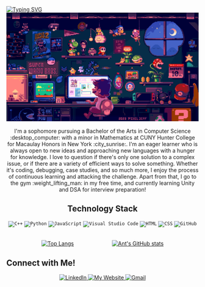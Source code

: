 <a href="https://git.io/typing-svg"><img src="https://readme-typing-svg.herokuapp.com?font=Fira+Code&pause=1000&vCenter=true&width=435&lines=Hi+there%2C+My+name+is+Anthony+Tommaso!" alt="Typing SVG" /></a>
![](https://github.com/AntTomm/AntTomm/blob/main/GitHubGif.gif)

<p align="center"> I'm a sophomore pursuing a Bachelor of the Arts in Computer Science :desktop_computer:	 with a minor in Mathematics at CUNY Hunter College for Macaulay Honors in New York :city_sunrise:. I'm an eager learner who is always open to new ideas and approaching new languages with a hunger for knowledge. I love to question if there's only one solution to a complex issue, or if there are a variety of efficient ways to solve something. Whether it's coding, debugging, case studies, and so much more, I enjoy the process of continuous learning and attacking the challenge. Apart from that, I go to the gym :weight_lifting_man: in my free time, and currently learning Unity and DSA for interview preparation! </p>
<h2 align = "center">Technology Stack</h2> 
<div align="center">
	<code><img width="50" src="https://user-images.githubusercontent.com/25181517/192106073-90fffafe-3562-4ff9-a37e-c77a2da0ff58.png" alt="C++" title="C++"/></code>
	<code><img width="50" src="https://user-images.githubusercontent.com/25181517/183423507-c056a6f9-1ba8-4312-a350-19bcbc5a8697.png" alt="Python" title="Python"/></code>
	<code><img width="50" src="https://user-images.githubusercontent.com/25181517/117447155-6a868a00-af3d-11eb-9cfe-245df15c9f3f.png" alt="JavaScript" title="JavaScript"/></code>
	<code><img width="50" src="https://user-images.githubusercontent.com/25181517/192108891-d86b6220-e232-423a-bf5f-90903e6887c3.png" alt="Visual Studio Code" title="Visual Studio Code"/></code>
	<code><img width="50" src="https://user-images.githubusercontent.com/25181517/192158954-f88b5814-d510-4564-b285-dff7d6400dad.png" alt="HTML" title="HTML"/></code>
	<code><img width="50" src="https://user-images.githubusercontent.com/25181517/183898674-75a4a1b1-f960-4ea9-abcb-637170a00a75.png" alt="CSS" title="CSS"/></code>
	<code><img width="50" src="https://user-images.githubusercontent.com/25181517/192108374-8da61ba1-99ec-41d7-80b8-fb2f7c0a4948.png" alt="GitHub" title="GitHub"/></code>
</div>
<br>
<br>
<div style="display: flex; justify-content: center; gap: 100px;">
  <a href="https://github.com/AntTomm/github-readme-stats">
    <img src="https://github-readme-stats.vercel.app/api/top-langs/?username=AntTomm" alt="Top Langs" />
  </a>
  <a href="https://github.com/AntTomm/github-readme-stats">
    <img src="https://github-readme-stats.vercel.app/api?username=AntTomm&show_icons=true&theme=github_dark_dimmed" alt="Ant's GitHub stats" />
  </a>
</div>

## Connect with Me!
<div align="center">
  <a href="https://www.linkedin.com/in/anthonytommaso/">
    <img src="https://img.shields.io/badge/LinkedIn-0077B5?style=for-the-badge&logo=linkedin&logoColor=white" alt="LinkedIn" />
  </a>
  <a href="https://anthonytommaso.me/">
    <img src="https://img.shields.io/badge/website-000000?style=for-the-badge&logo=About.me&logoColor=white" alt="My Website" />
  </a>
  <a href="mailto:atommaso05@gmail.com">
    <img src="https://img.shields.io/badge/Gmail-D14836?style=for-the-badge&logo=gmail&logoColor=white" alt="Gmail" />
  </a>
</div>


<!--
**AntTomm/AntTomm** is a ✨ _special_ ✨ repository because its `README.md` (this file) appears on your GitHub profile.

Here are some ideas to get you started:

- 🔭 I’m currently working on ...
- 🌱 I’m currently learning ...
- 👯 I’m looking to collaborate on ...
- 🤔 I’m looking for help with ...
- 💬 Ask me about ...
- 📫 How to reach me: ...
- 😄 Pronouns: ...
- ⚡ Fun fact: ...
-->
